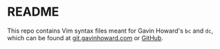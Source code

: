 # README

This repo contains Vim syntax files meant for Gavin Howard's `bc` and `dc`,
which can be found at [git.gavinhoward.com][1] or [GitHub][2].

[1]: https://git.gavinhoward.com/gavin/bc
[2]: https://github.com/gavinhoward/bc
